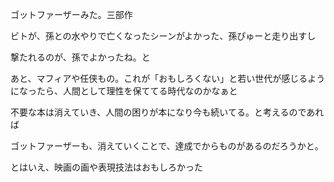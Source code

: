 
ゴットファーザーみた。三部作


ビトが、孫との水やりで亡くなったシーンがよかった、孫ぴゅーと走り出すし

撃たれるのが、孫でよかったね。と


あと、マフィアや任侠もの。これが「おもしろくない」と若い世代が感じるようになったら、人間として理性を保ててる時代なのかなぁと

不要な本は消えていき、人間の困りが本になり今も続いてる。と考えるのであれば

ゴットファーザーも、消えていくことで、達成でからものがあるのだろうかと。


とはいえ、映画の画や表現技法はおもしろかった